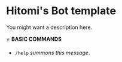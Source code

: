 # Hitomi's Bot template
You might want a description here.

:star: **BASIC COMMANDS** 
- `/help` *summons this message*.